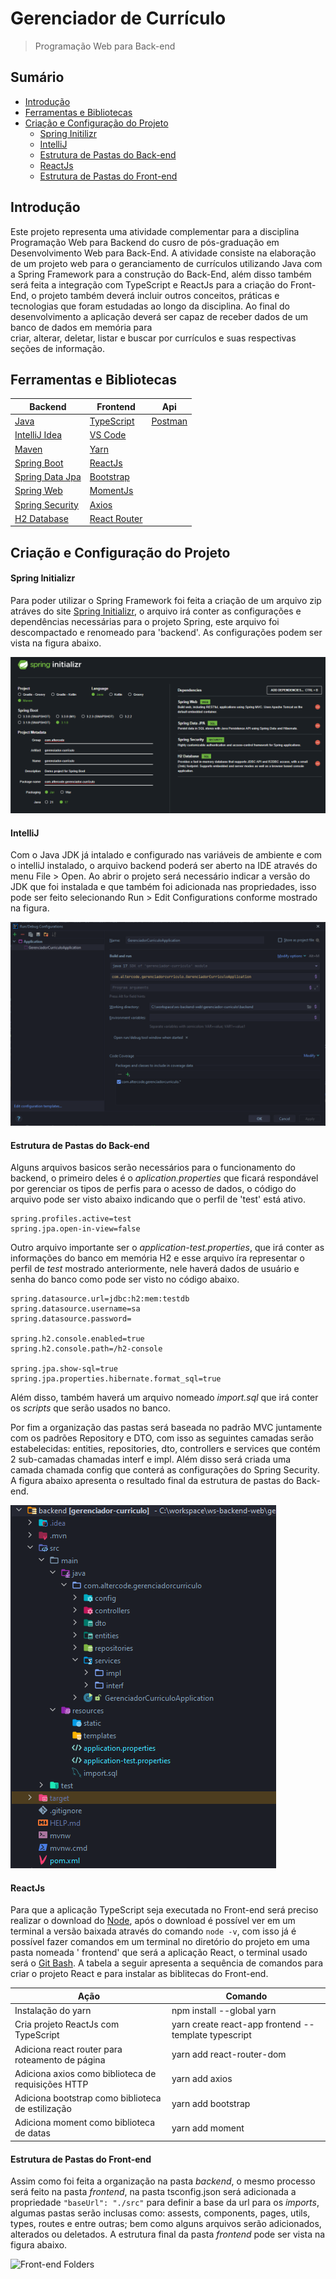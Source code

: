 # Gerenciador de Currículo

> Programação Web para Back-end

##  Sumário

- [Introdução](#introducao)
- [Ferramentas e Bibliotecas](#ferramentas-e-bibliotecas)
- [Criação e Configuração do Projeto](#criacao-e-configuracao-do-projeto)
  * [Spring Initilizr](#spring)
  * [IntelliJ](#intellij)
  * [Estrutura de Pastas do Back-end](#estrutura-de-pastas-do-backend)
  * [ReactJs](#reactjs)
  * [Estrutura de Pastas do Front-end](#estrutura-de-pastas-do-frontend)
    
## Introdução

Este projeto representa uma atividade complementar para a disciplina Programação Web para Backend do cusro de
pós-graduação em Desenvolvimento Web para Back-End. A atividade consiste na elaboração de um projeto web para o
geranciamento de currículos utilizando Java com a Spring Framework para a construção do Back-End, além disso também será
feita a integração com TypeScript e ReactJs para a criação do Front-End, o projeto também deverá incluir outros
conceitos, práticas e tecnologias que foram estudadas ao longo da disciplina. Ao final do desenvolvimento a aplicação
deverá ser capaz de receber dados de um banco de dados em memória para   
criar, alterar, deletar, listar e buscar por currículos e suas respectivas seções de informação.

## Ferramentas e Bibliotecas

| Backend                                                                               | Frontend                                                            | Api                                 |
|---------------------------------------------------------------------------------------|---------------------------------------------------------------------|-------------------------------------|
| [Java](https://docs.oracle.com/en/java/javase/17/)                                    | [TypeScript](https://www.typescriptlang.org/)                       | [Postman](https://www.postman.com/) |
| [IntelliJ Idea](https://www.jetbrains.com/idea/)                                      | [VS Code](https://code.visualstudio.com/)                           |                                     |
| [Maven](https://maven.apache.org/)                                                    | [Yarn](https://yarnpkg.com/)                                        |                                     |
| [Spring Boot](https://spring.io/projects/spring-boot)                                 | [ReactJs](https://pt-br.legacy.reactjs.org/)                        |                                     |
| [Spring Data Jpa](https://spring.io/projects/spring-data-jpa)                         | [Bootstrap](https://getbootstrap.com/)                              |                                     |
| [Spring Web](https://docs.spring.io/spring-boot/docs/current/reference/html/web.html) | [MomentJs](https://momentjs.com/)                                   |                                     |
| [Spring Security](https://spring.io/projects/spring-security)                         | [Axios](https://axios-http.com/docs/intro)                          |                                     |
| [H2 Database](https://h2database.com/html/main.html)                                  | [React Router](https://create-react-app.dev/docs/adding-a-router/)  |                                     |


## Criação e Configuração do Projeto

#### Spring Initializr

Para poder utilizar o Spring Framework foi feita a criação de um arquivo zip atráves do
site [Spring Initializr](https://start.spring.io/;), o arquivo irá conter as configurações e dependências necessárias
para o projeto Spring, este arquivo foi descompactado e renomeado para 'backend'. As configurações podem ser vista na
figura abaixo.

![Spring Initializr](https://github.com/Henri-BS/gerenciador-curriculo/blob/main/images/spring-init.png)

#### IntelliJ

Com o Java JDK já intalado e configurado nas variáveis de ambiente e com o intelliJ instalado, o arquivo backend poderá
ser aberto na IDE através do menu File > Open. Ao abrir o projeto será necessário indicar a versão do JDK que foi
instalada e que também foi adicionada nas propriedades, isso pode ser feito selecionando Run > Edit Configurations
conforme mostrado na figura.

![IntelliJ Run](https://github.com/Henri-BS/gerenciador-curriculo/blob/main/images/intellij-run.png)

#### Estrutura de Pastas do Back-end 
Alguns arquivos basicos serão necessários para o funcionamento do backend, o primeiro deles é o _aplication.properties_
que ficará respondável por gerenciar os tipos de perfis para o acesso de dados, o código do arquivo pode ser visto
abaixo indicando que o perfil de 'test' está ativo.

```
spring.profiles.active=test
spring.jpa.open-in-view=false
```

Outro arquivo importante ser o _application-test.properties_, que irá conter as informações do banco em memória H2 e
esse arquivo íra representar o perfil de _test_ mostrado anteriormente, nele haverá dados de usuário e senha do banco
como pode ser visto no código abaixo.

```
spring.datasource.url=jdbc:h2:mem:testdb
spring.datasource.username=sa
spring.datasource.password=

spring.h2.console.enabled=true
spring.h2.console.path=/h2-console

spring.jpa.show-sql=true
spring.jpa.properties.hibernate.format_sql=true
```

Além disso, também haverá um arquivo nomeado _import.sql_ que irá conter os _scripts_ que serão usados no banco.

Por fim a organização das pastas será baseada no padrão MVC juntamente com os padrões Repository e DTO, com isso as
seguintes camadas serão estabelecidas: entities, repositories, dto, controllers e services que contém 2 sub-camadas
chamadas interf e impl. Além disso será criada uma camada chamada config que conterá as configurações do Spring
Security. A figura abaixo apresenta o resultado final da estrutura de pastas do Back-end.

![Back-end Folders](https://github.com/Henri-BS/gerenciador-curriculo/blob/main/images/backend-folders.png)

#### ReactJs

Para que a aplicação TypeScript seja executada no Front-end será preciso realizar o download
do [Node](https://nodejs.org/en), após o download é possível ver em um terminal a versão baixada através do comando
```node -v```, com isso já é possível fazer comandos em um terminal no diretório do projeto em uma pasta nomeada '
frontend' que será a aplicação React, o terminal usado será o [Git Bash](https://git-scm.com/download/win). A tabela a
seguir apresenta a sequência de comandos para criar o projeto React e para instalar as biblitecas do Front-end.

| Ação                                               | Comando                                              |
|----------------------------------------------------|------------------------------------------------------|
| Instalação do yarn                                 | npm install --global yarn                            |
| Cria projeto ReactJs com TypeScript                | yarn create react-app frontend --template typescript |
| Adiciona react router para roteamento de página    | yarn add react-router-dom                            |
| Adiciona axios como biblioteca de requisições HTTP | yarn add axios                                       |
| Adiciona bootstrap como biblioteca de estilização  | yarn add bootstrap                                   |
| Adiciona moment como biblioteca de datas           | yarn add moment                                      |

#### Estrutura de Pastas do Front-end

Assim como foi feita a organização na pasta _backend_, o mesmo processo será feito na pasta _frontend_, na pasta
tsconfig.json será adicionada a propriedade ``"baseUrl": "./src"`` para definir a base da url para os _imports_, algumas
pastas serão inclusas como: assests, components, pages, utils, types, routes e entre outras; bem como alguns arquivos
serão adicionados, alterados ou deletados. A estrutura final da pasta _frontend_ pode ser vista na figura abaixo.

![Front-end Folders](https://github.com/Henri-BS/gerenciador-curriculo/blob/main/images/frontend-folders.png)

